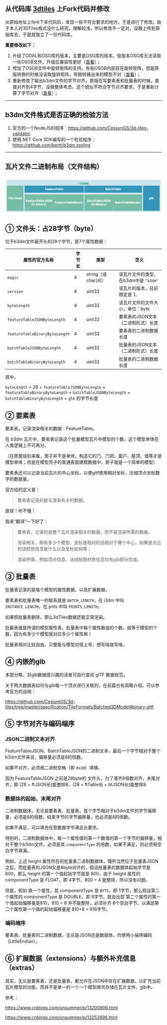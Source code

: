 ## 从代码库 [3dtiles](https://github.com/fanvanzh/3dtiles) 上Fork代码并修改

从原始地址上fork下来代码后，发现一些不符合要求的地方，于是进行了修改。由于本人对3DTiles格式没什么研究，理解较浅，所以修改不一定对，没敢上传到原始库去，于是就独立了一份代码库。

**重要修改如下：**

1. 升级了GDAL和OSG库的版本，主要是OSG库的版本。低版本OSG库无法读取一些OSGB文件，升级后兼容性更好（[查看](https://github.com/Zoulei-CSU/3dtiles-mod/commit/ed4e8789f05f839607e5768437c68afdb8aef4e9)）；
2. 增加了OSGB文件中旋转矩阵的支持。有些OSGB内部存在旋转矩阵，但是原版转换的时候没读取旋转矩阵，导致转换出来的模型不对（[查看](https://github.com/Zoulei-CSU/3dtiles-mod/commit/6abfe84a9c1e70f181a549aa0f459f8802712c65)）；
3. 重新修改了输出b3dm文件的字节对齐。原版在写要素表和批量表的时候，直接对齐到4字节，没做整体考虑，这个貌似不符合字节对齐要求，于是重新计算了字节对齐（[查看](https://github.com/Zoulei-CSU/3dtiles-mod/commit/1c74e0ab1899bce7e56667746a518ba9c6d45fc1)）；



------

## b3dm文件格式是否正确的检验方法

1. 官方的一个NodeJS的程序：https://github.com/CesiumGS/3d-tiles-validator
2. 使用.NET Core SDK编写的一个检验程序：https://github.com/bertt/b3dm.tooling



------



## 瓦片文件二进制布局（文件结构）

![b3dm二进制结构图](./image/b3dm_1.png)

## ① 文件头：占28字节（byte）

位于b3dm文件最开头的28个字节，是7个属性数据：

| 属性的官方名称                 | 字节长 | 类型                | 含义                                  |
| ------------------------------ | ------ | ------------------- | ------------------------------------- |
| `magic`                        | 4      | string（或char[4]） | 该瓦片文件的类型，在b3dm中是 `"b3dm"` |
| `version`                      | 4      | uint32              | 该瓦片的版本，目前限定是 1.           |
| `byteLength`                   | 4      | uint32              | 该瓦片文件的文件大小，单位：byte      |
| `featureTableJSONByteLength`   | 4      | uint32              | 要素表的JSON文本（二进制形式）长度    |
| `featureTableBinaryByteLength` | 4      | uint32              | 要素表的二进制数据长度                |
| `batchTableJSONByteLength`     | 4      | uint32              | 批量表的JSON文本（二进制形式）长度    |
| `batchTableBinaryByteLength`   | 4      | uint32              | 批量表的二进制数据长度                |

其中，

`byteLength` = 28 + `featureTableJSONByteLength` + `featureTableBinaryByteLength` + `batchTableJSONByteLength` + `batchTableBinaryByteLength` + `glb` 的字节长度



## ② 要素表

要素表，记录渲染相关的数据：FeatureTable。

在 b3dm 瓦片中，要素表记录这个批量模型瓦片中模型的个数，这个模型单体在人类逻辑上不可再分。

（在房屋级别来看，房子并不是单体，构造它的门、门把、窗户、屋顶、墙等才是模型单体；但是在模型壳子的普通表面建模数据中，房子就是一个简单的模型）

要素表还可以记录当前瓦片的中心坐标，以便gltf使用相对坐标，压缩顶点坐标数字的数据量。

官方给的定义是：

> 要素表记录的是与渲染有关的数据。

直球！听不懂！

我来“翻译”一下好了：

> 要素表，记录的是整个瓦片渲染相关的数据，而不是渲染所需的数据。
>
> 渲染相关，即有多少个模型，坐标是相对的话相对于哪个中心，如果是点云的话颜色信息是什么以及坐标如何等；
>
> 渲染所需，例如顶点信息、法线贴图材质信息均有glb部分完成。



## ③ 批量表

批量表记录的是每个模型的属性数据，以及扩展数据。

要素表和批量表唯一的联系就是 `BATCH_LENGTH`，在 i3dm 中叫 `INSTANCE_LENGTH`，在 pnts 中叫 `POINTS_LENGTH`。

如果把批量表删除，那么3dTiles数据还能正常渲染。

批量表就是所谓的模型属性表，批量表中每个属性数组的个数，就等于模型的个数，因为有多少个模型就对应多少个属性嘛！

批量表相对比较自由，只要能与模型对得上号，想写啥就写啥。



## ④ 内嵌的glb

本部分略，对glb数据感兴趣的读者可自行查阅 glTF 数据规范。

关于两大数据表如何与glb每一个顶点进行关联的，在前篇也有简略介绍。可以参考官方的说明：

https://github.com/CesiumGS/3d-tiles/tree/master/specification/TileFormats/Batched3DModel#binary-gltf





## ⑤ 字节对齐与编码端序

### JSON二进制文本对齐

FeatureTableJSON、BatchTableJSON的二进制文本，最后一个字节相对于整个b3dm文件来说，偏移量必须是8的倍数。

如果不对齐，必须用二进制空格（即 `0x20`）填够。

因为 FeatureTableJSON 之前是28byte的 文件头，为了凑齐8倍数对齐，末尾对齐，即 (28 + ftJSON长)能整除8，(28 + ftTable长 + btJSON长)能整除8.

### 数据体的起始、末尾对齐

二进制数据体，无论是要素表、批量表，首个字节相对于b3dm文件的字节偏移量，必须是8的倍数，结束字节的字节偏移量，也必须是8的倍数。

如果不满足，可以填充任意数据字节满足此要求。

特别的，二进制数据体中，每一个属性值的第一个数值的第一个字节的偏移量，相对于整个b3dm文件，必须是其 `componentType` 的倍数，如果不满足，则必须用空白字节填满。

例如，上述 height 属性所在的批量表二进制数据体，理所当然位于批量表JSON之后，而批量表的JSON又是8byte对齐的，假设批量表的数据体起始字节是800，那么 height 的第一个值起始字节就是 800，由于 height 属性的 componentType 是 FLOAT，即 4字节，800 ÷ 4 能整除，所以没有问题。

但是，假如 换一个属性，其 componentType 是 `BYTE`，即 1字节，那么假设第二个属性的 componentType 是 DOUBLE，即 8字节，就会出现 第二个属性的第一个值起始偏移量是810，810 ÷ 8 并不能整除，必须补齐 6个空白字节，以满足第二个属性第一个值的起始偏移量是 810+6 = 816字节。

### 编码端序

要素表、批量表的二进制数据，无论是JSON还是数据体，均使用小端序编码（LittleEndian）。





## ⑥ 扩展数据（extensions）与额外补充信息（extras）

其实，无论是要素表，还是批量表，都允许在JSON中存在扩展数据，以扩充当前瓦片模型的功能，而并不是单一的一个一个模型顺次存储在瓦片文件、glb中。



参考：

https://www.cnblogs.com/onsummer/p/13200906.html

https://www.cnblogs.com/onsummer/p/13252896.html



